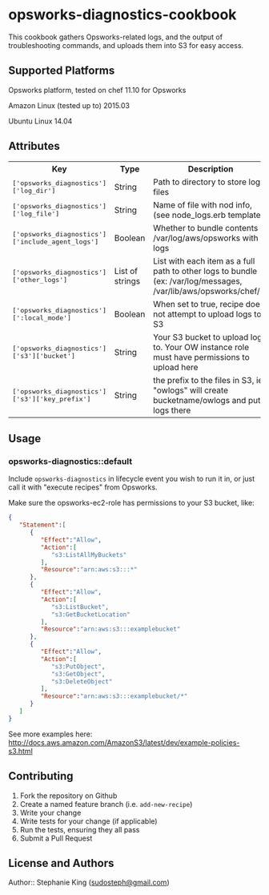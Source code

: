 # opsworks-diagnostics-cookbook

This cookbook gathers Opsworks-related logs, and the output of troubleshooting commands, and uploads them into S3 for easy access.

## Supported Platforms

Opsworks platform, tested on chef 11.10 for Opsworks

Amazon Linux (tested up to) 2015.03

Ubuntu Linux 14.04

## Attributes

<table>
  <tr>
    <th>Key</th>
    <th>Type</th>
    <th>Description</th>
    <th>Default</th>
  </tr>
  <tr>
    <td><tt>['opsworks_diagnostics']['log_dir']</tt></td>
    <td>String</td>
    <td>Path to directory to store log files</td>
    <td><tt>/var/log/opsworks-diagnostics</tt></td>
  </tr>
  <tr>
    <td><tt>['opsworks_diagnostics']['log_file']</tt></td>
    <td>String</td>
    <td>Name of file with nod info, (see node_logs.erb template)</td>
    <td><tt>opsworks-diagnostics.log</tt></td>
  </tr>
  <tr>
    <td><tt>['opsworks_diagnostics']['include_agent_logs']</tt></td>
    <td>Boolean</td>
    <td>Whether to bundle contents of /var/log/aws/opsworks with logs</td>
    <td><tt>false</tt></td>
  </tr>
    <tr>
    <td><tt>['opsworks_diagnostics']['other_logs']</tt></td>
    <td>List of strings</td>
    <td>List with each item as a full path to other logs to bundle (ex: /var/log/messages, /var/lib/aws/opsworks/chef/*)</td>
    <td><tt>[""]</tt></td>
  </tr>
    <tr>
    <td><tt>['opsworks_diagnostics'][':local_mode']</tt></td>
    <td>Boolean</td>
    <td>When set to true, recipe does not attempt to upload logs to S3</td>
    <td><tt>false</tt></td>
  </tr>
  <tr>
    <td><tt>['opsworks_diagnostics']['s3']['bucket']</tt></td>
    <td>String</td>
    <td>Your S3 bucket to upload logs to. Your OW instance role must have permissions to upload here</td>
    <td><tt>somefakebucketIown</tt></td>
  </tr>
  <tr>
    <td><tt>['opsworks_diagnostics']['s3']['key_prefix']</tt></td>
    <td>String</td>
    <td>the prefix to the files in S3, ie "owlogs" will create bucketname/owlogs and put logs there</td>
    <td><tt>owlogs</tt></td>
  </tr>
</table>

## Usage

### opsworks-diagnostics::default

Include `opsworks-diagnostics` in lifecycle event you wish to run it in, or just call it with "execute recipes" from Opsworks.

Make sure the opsworks-ec2-role has permissions to your S3 bucket, like:

```json
{
   "Statement":[
      {
         "Effect":"Allow",
         "Action":[
            "s3:ListAllMyBuckets"
         ],
         "Resource":"arn:aws:s3:::*"
      },
      {
         "Effect":"Allow",
         "Action":[
            "s3:ListBucket",
            "s3:GetBucketLocation"
         ],
         "Resource":"arn:aws:s3:::examplebucket"
      },
      {
         "Effect":"Allow",
         "Action":[
            "s3:PutObject",
            "s3:GetObject",
            "s3:DeleteObject"
         ],
         "Resource":"arn:aws:s3:::examplebucket/*"
      }
   ]
}
```

See more examples here: http://docs.aws.amazon.com/AmazonS3/latest/dev/example-policies-s3.html

## Contributing

1. Fork the repository on Github
2. Create a named feature branch (i.e. `add-new-recipe`)
3. Write your change
4. Write tests for your change (if applicable)
5. Run the tests, ensuring they all pass
6. Submit a Pull Request

## License and Authors

Author:: Stephanie King (sudosteph@gmail.com)
